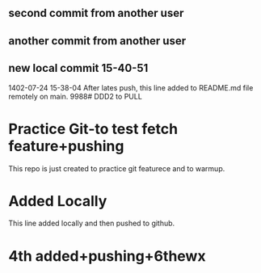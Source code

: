second commit from another user
---
another commit from another user
---
new local commit 15-40-51
---
1402-07-24 15-38-04
After lates <Merge-feature> push, this line added to README.md file remotely on main.
9988# DDD2 to PULL
# Practice Git-to test fetch feature+pushing
This repo is just created to practice git featurece and to warmup.

# Added Locally
This line added locally and then pushed to github.

# 4th added+pushing+6thewx

